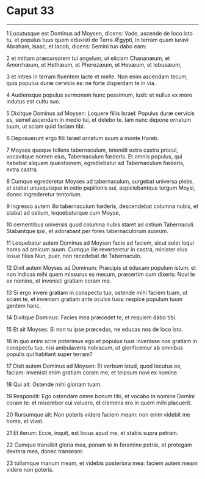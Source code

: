 # Caput 33

***

1 Locutusque est Dominus ad Moysen, dicens: Vade, ascende de loco isto tu, et populus tuus quem eduxisti de Terra Ægypti, in terram quam iuravi Abraham, Isaac, et Iacob, dicens: Semini tuo dabo eam:

2 et mittam præcursorem tui angelum, ut eiiciam Chananæum, et Amorrhæum, et Hethæum, et Pherezæum, et Hevæum, et Iebusæum,

3 et intres in terram fluentem lacte et melle. Non enim ascendam tecum, quia populus duræ cervicis es: ne forte disperdam te in via.

4 Audiensque populus sermonem hunc pessimum, luxit: et nullus ex more indutus est cultu suo.

5 Dixitque Dominus ad Moysen: Loquere filiis Israel: Populus duræ cervicis es, semel ascendam in medio tui, et delebo te. Iam nunc depone ornatum tuum, ut sciam quid faciam tibi.

6 Deposuerunt ergo filii Israel ornatum suum a monte Horeb.

7 Moyses quoque tollens tabernaculum, tetendit extra castra procul, vocavitque nomen eius, Tabernaculum fœderis. Et omnis populus, qui habebat aliquam quæstionem, egrediebatur ad Tabernaculum fœderis, extra castra.

8 Cumque egrederetur Moyses ad tabernaculum, surgebat universa plebs, et stabat unusquisque in ostio papilionis sui, aspiciebantque tergum Moysi, donec ingrederetur tentorium.

9 Ingresso autem illo tabernaculum fœderis, descendebat columna nubis, et stabat ad ostium, loquebaturque cum Moyse,

10 cernentibus universis quod columna nubis staret ad ostium Tabernaculi. Stabantque ipsi, et adorabant per fores tabernaculorum suorum.

11 Loquebatur autem Dominus ad Moysen facie ad faciem, sicut solet loqui homo ad amicum suum. Cumque ille reverteretur in castra, minister eius Iosue filius Nun, puer, non recedebat de Tabernaculo.

12 Dixit autem Moyses ad Dominum: Præcipis ut educam populum istum: et non indicas mihi quem missurus es mecum, præsertim cum dixeris: Novi te ex nomine, et invenisti gratiam coram me.

13 Si ergo inveni gratiam in conspectu tuo, ostende mihi faciem tuam, ut sciam te, et inveniam gratiam ante oculos tuos: respice populum tuum gentem hanc.

14 Dixitque Dominus: Facies mea præcedet te, et requiem dabo tibi.

15 Et ait Moyses: Si non tu ipse præcedas, ne educas nos de loco isto.

16 In quo enim scire poterimus ego et populus tuus invenisse nos gratiam in conspectu tuo, nisi ambulaveris nobiscum, ut glorificemur ab omnibus populis qui habitant super terram?

17 Dixit autem Dominus ad Moysen: Et verbum istud, quod locutus es, faciam: invenisti enim gratiam coram me, et teipsum novi ex nomine.

18 Qui ait: Ostende mihi gloriam tuam.

19 Respondit: Ego ostendam omne bonum tibi, et vocabo in nomine Domini coram te: et miserebor cui voluero, et clemens ero in quem mihi placuerit.

20 Rursumque ait: Non poteris videre faciem meam: non enim videbit me homo, et vivet.

21 Et iterum: Ecce, inquit, est locus apud me, et stabis supra petram.

22 Cumque transibit gloria mea, ponam te in foramine petræ, et protegam dextera mea, donec transeam:

23 tollamque manum meam, et videbis posteriora mea: faciem autem meam videre non poteris.

